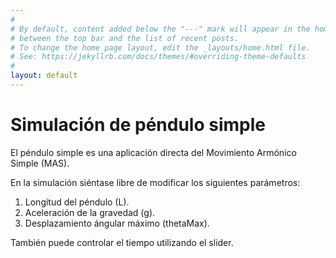 ```yaml
---
#
# By default, content added below the "---" mark will appear in the home page
# between the top bar and the list of recent posts.
# To change the home page layout, edit the _layouts/home.html file.
# See: https://jekyllrb.com/docs/themes/#overriding-theme-defaults
#
layout: default
---
```


<script src="./p5.js"></script>
<script src="./p5.sound.js"></script>

<style>
.center {
  margin: auto;
  width: 1000px;
}
</style>

# Simulación de péndulo simple

El péndulo simple es una aplicación directa del Movimiento Armónico Simple (MAS).

En la simulación siéntase libre de modificar los siguientes parámetros:

1. Longitud del péndulo (L).
2. Aceleración de la gravedad (g).
3. Desplazamiento ángular máximo (thetaMax).

También puede controlar el tiempo utilizando el slider.

<div id="simple-sketch-holder" class="center" style="position: relative; ">
	<script type="text/javascript" src="./pendulum_v5.js"></script>
</div>


